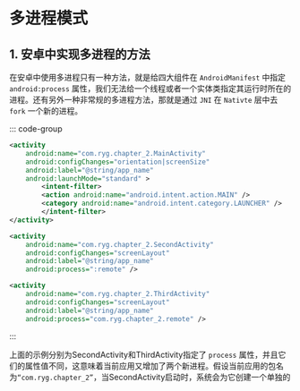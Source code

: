 # 多进程模式

## 1. 安卓中实现多进程的方法

在安卓中使用多进程只有一种方法，就是给四大组件在 `AndroidManifest` 中指定 `android:process` 属性，我们无法给一个线程或者一个实体类指定其运行时所在的进程。还有另外一种非常规的多进程方法，那就是通过 `JNI` 在 `Nativte` 层中去 `fork` 一个新的进程。

::: code-group
``` xml
<activity
    android:name="com.ryg.chapter_2.MainActivity"
    android:configChanges="orientation|screenSize"
    android:label="@string/app_name"
    android:launchMode="standard" >
        <intent-filter>
        <action android:name="android.intent.action.MAIN" />
        <category android:name="android.intent.category.LAUNCHER" />
        </intent-filter>
</activity>

<activity
    android:name="com.ryg.chapter_2.SecondActivity"
    android:configChanges="screenLayout"
    android:label="@string/app_name"
    android:process=":remote" />

<activity
    android:name="com.ryg.chapter_2.ThirdActivity"
    android:configChanges="screenLayout"
    android:label="@string/app_name"
    android:process="com.ryg.chapter_2.remote" />
```
:::

上面的示例分别为SecondActivity和ThirdActivity指定了 `process` 属性，并且它们的属性值不同，这意味着当前应用又增加了两个新进程。假设当前应用的包名为`“com.ryg.chapter_2”`，当SecondActivity启动时，系统会为它创建一个单独的进程，进程名为 `“com.ryg.chapter_2：remote”` ；当ThirdActivity启动时，系统也会为它创建一个单独的进程，进程名为 `“com.ryg.chapter_2.remote”` 。同时入口Activity是MainActivity，没有为它指定 `process` 属性，那么它运行在默认进程中，默认进程的进程
名是包名。

示例中两个 android:process 的属性分别为 `:remote` 和 `“com.ryg.chapter_2.remote”` 。这两种方式的区别是：
1. 以":"开头的进程属于当前应用的私有进程，其他应用的组件不可以和它在同一个进程中。
2. 而进程名不以":"开头的进程属于全局进程，其他应用通过 `ShareUID` 方式可以和它在同一个进程中运行。

> 安卓系统会为每个应用分配一个唯一的 `UID`, 具有相同 `UID` 的应用才能共享数据。两个应用通过 `ShareUID` 运行在同一个进程中是有要求的，需要这两个应用有相同的 `ShareUID` 并且签名相同才可以。在这种情况下，它们可以互相访问对方的私有数据，比如 data目录、组件信息，还可以共享内存数据。或者说看起来就像是一个应用的两个部分。

可以使用以下命令来查看进程：
`adb shell ps`
或者
`adb shell ps| grep com.ryg.chapter_2`

## 2. 安卓多进程带来的问题和影响

1. **资源隔离与同步问题**

- **静态成员失效**：因为每个进程都拥有独立的虚拟机示例，静态变量在内存中是独立存在的。会造成子进程无法读取在主进程的静态变量，无法获取主进程的缓存数据。所以在使用ContentProvider 或者 Sharedpreference的时候需要配合 MODE_MULTI_PROCESS 模式进行跨进程同步.

- **文件共享冲突**: 主进程和子进程同时操作 SQLite 数据库,导致SQLiteDatabaseLockedException, 需要子进程通过IPC机制请求主进程执行(AIDL等)

2. **性能与资源开销**

- **Application重复初始化**

- **进程间通信延迟**

3. **稳定性与内存管理**

- **独立进程崩溃容错**

- **内存分配优化**

4. **调试与维护**

- **断点调试失效**

- **单例模式失效**


